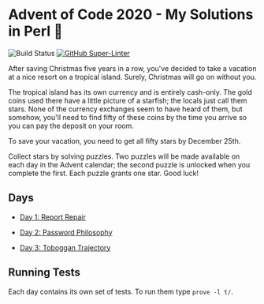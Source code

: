 # Advent of Code 2020 - My Solutions in Perl :camel:
![Build Status](https://github.com/christianeiselt/Advent-of-Code-2020/workflows/build/badge.svg)
[![GitHub Super-Linter](https://github.com/christianeiselt/Advent-of-Code-2020/workflows/Lint%20Code%20Base/badge.svg)](https://github.com/marketplace/actions/super-linter)

After saving Christmas five years in a row, you've decided to take a vacation at a nice resort on a tropical island. Surely, Christmas will go on without you.

The tropical island has its own currency and is entirely cash-only. The gold coins used there have a little picture of a starfish; the locals just call them stars. None of the currency exchanges seem to have heard of them, but somehow, you'll need to find fifty of these coins by the time you arrive so you can pay the deposit on your room.

To save your vacation, you need to get all fifty stars by December 25th.

Collect stars by solving puzzles. Two puzzles will be made available on each day in the Advent calendar; the second puzzle is unlocked when you complete the first. Each puzzle grants one star. Good luck!

## Days

- [Day 1: Report Repair](day01-report-repair/)
- [Day 2: Password Philosophy](day02-password-philosophy/)

- [Day 3: Toboggan Trajectory](day03-toboggan-trajectory/)

## Running Tests

Each day contains its own set of tests. To run them type `prove -l t/`.
